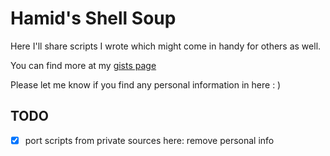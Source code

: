 # Hamid's Shell Soup

Here I'll share scripts I wrote which might come in handy for others as well.

You can find more at my [gists page](https://gist.github.com/hamidzr)


Please let me know if you find any personal information in here : )

## TODO
- [x] port scripts from private sources here: remove personal info
